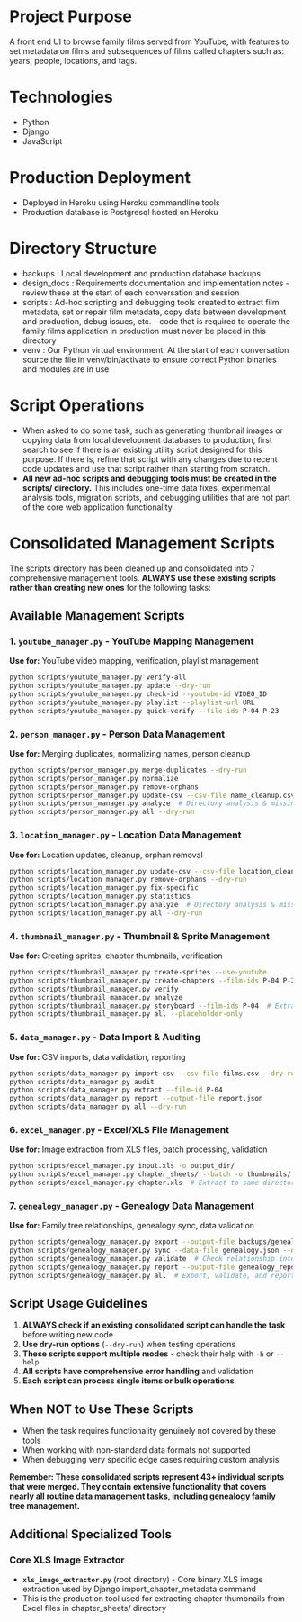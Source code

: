 # Project Purpose
A front end UI to browse family films served from YouTube, with features to set metadata on films and subsequences of films called chapters such as: years, people, locations, and tags.

# Technologies
- Python
- Django
- JavaScript

# Production Deployment
- Deployed in Heroku using Heroku commandline tools
- Production database is Postgresql hosted on Heroku

# Directory Structure
- backups : Local development and production database backups
- design_docs : Requirements documentation and implementation notes - review these at the start of each conversation and session
- scripts : Ad-hoc scripting and debugging tools created to extract film metadata, set or repair film metadata, copy data between development and production, debug issues, etc. - code that is required to operate the family films application in production must never be placed in this directory
- venv : Our Python virtual environment. At the start of each conversation source the file in venv/bin/activate to ensure correct Python binaries and modules are in use

# Script Operations
- When asked to do some task, such as generating thumbnail images or copying data from local development databases to production, first search to see if there is an existing utility script designed for this purpose. If there is, refine that script with any changes due to recent code updates and use that script rather than starting from scratch.
- **All new ad-hoc scripts and debugging tools must be created in the scripts/ directory.** This includes one-time data fixes, experimental analysis tools, migration scripts, and debugging utilities that are not part of the core web application functionality.

# Consolidated Management Scripts

The scripts directory has been cleaned up and consolidated into 7 comprehensive management tools. **ALWAYS use these existing scripts rather than creating new ones** for the following tasks:

## Available Management Scripts

### 1. `youtube_manager.py` - YouTube Mapping Management
**Use for:** YouTube video mapping, verification, playlist management
```bash
python scripts/youtube_manager.py verify-all
python scripts/youtube_manager.py update --dry-run
python scripts/youtube_manager.py check-id --youtube-id VIDEO_ID
python scripts/youtube_manager.py playlist --playlist-url URL
python scripts/youtube_manager.py quick-verify --file-ids P-04 P-23
```

### 2. `person_manager.py` - Person Data Management  
**Use for:** Merging duplicates, normalizing names, person cleanup
```bash
python scripts/person_manager.py merge-duplicates --dry-run
python scripts/person_manager.py normalize
python scripts/person_manager.py remove-orphans
python scripts/person_manager.py update-csv --csv-file name_cleanup.csv
python scripts/person_manager.py analyze  # Directory analysis & missing people detection
python scripts/person_manager.py all --dry-run
```

### 3. `location_manager.py` - Location Data Management
**Use for:** Location updates, cleanup, orphan removal
```bash
python scripts/location_manager.py update-csv --csv-file location_cleanup.csv
python scripts/location_manager.py remove-orphans --dry-run
python scripts/location_manager.py fix-specific
python scripts/location_manager.py statistics
python scripts/location_manager.py analyze  # Directory analysis & missing locations detection
python scripts/location_manager.py all --dry-run
```

### 4. `thumbnail_manager.py` - Thumbnail & Sprite Management
**Use for:** Creating sprites, chapter thumbnails, verification
```bash
python scripts/thumbnail_manager.py create-sprites --use-youtube
python scripts/thumbnail_manager.py create-chapters --film-ids P-04 P-23
python scripts/thumbnail_manager.py verify
python scripts/thumbnail_manager.py analyze
python scripts/thumbnail_manager.py storyboard --film-ids P-04  # Extract YouTube storyboard data
python scripts/thumbnail_manager.py all --placeholder-only
```

### 5. `data_manager.py` - Data Import & Auditing
**Use for:** CSV imports, data validation, reporting
```bash
python scripts/data_manager.py import-csv --csv-file films.csv --dry-run
python scripts/data_manager.py audit
python scripts/data_manager.py extract --film-id P-04
python scripts/data_manager.py report --output-file report.json
python scripts/data_manager.py all --dry-run
```

### 6. `excel_manager.py` - Excel/XLS File Management
**Use for:** Image extraction from XLS files, batch processing, validation
```bash
python scripts/excel_manager.py input.xls -o output_dir/
python scripts/excel_manager.py chapter_sheets/ --batch -o thumbnails/
python scripts/excel_manager.py chapter.xls  # Extract to same directory
```

### 7. `genealogy_manager.py` - Genealogy Data Management
**Use for:** Family tree relationships, genealogy sync, data validation
```bash
python scripts/genealogy_manager.py export --output-file backups/genealogy.json
python scripts/genealogy_manager.py sync --data-file genealogy.json --dry-run
python scripts/genealogy_manager.py validate  # Check relationship integrity
python scripts/genealogy_manager.py report --output-file genealogy_report.json
python scripts/genealogy_manager.py all  # Export, validate, and report
```

## Script Usage Guidelines

1. **ALWAYS check if an existing consolidated script can handle the task** before writing new code
2. **Use dry-run options** (`--dry-run`) when testing operations
3. **These scripts support multiple modes** - check their help with `-h` or `--help`
4. **All scripts have comprehensive error handling** and validation
5. **Each script can process single items or bulk operations**

## When NOT to Use These Scripts

- When the task requires functionality genuinely not covered by these tools
- When working with non-standard data formats not supported
- When debugging very specific edge cases requiring custom analysis

**Remember: These consolidated scripts represent 43+ individual scripts that were merged. They contain extensive functionality that covers nearly all routine data management tasks, including genealogy family tree management.**

## Additional Specialized Tools

### Core XLS Image Extractor
- **`xls_image_extractor.py`** (root directory) - Core binary XLS image extraction used by Django import_chapter_metadata command
- This is the production tool used for extracting chapter thumbnails from Excel files in chapter_sheets/ directory

